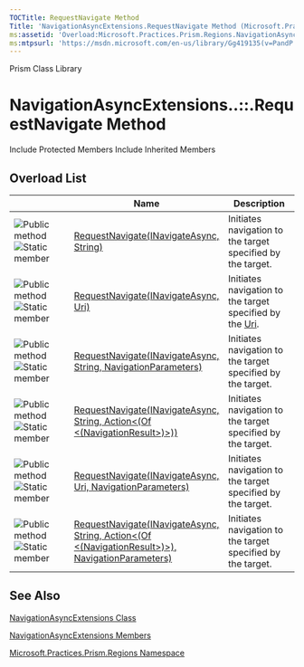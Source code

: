 ```yaml
---
TOCTitle: RequestNavigate Method
Title: 'NavigationAsyncExtensions.RequestNavigate Method (Microsoft.Practices.Prism.Regions)'
ms:assetid: 'Overload:Microsoft.Practices.Prism.Regions.NavigationAsyncExtensions.RequestNavigate'
ms:mtpsurl: 'https://msdn.microsoft.com/en-us/library/Gg419135(v=PandP.50)'
---
```


Prism Class Library

NavigationAsyncExtensions..::.RequestNavigate Method
====================================================

Include Protected Members
Include Inherited Members

Overload List
-------------

<span id="overloadMembersTableToggle"></span>
<table>
<colgroup>
<col width="33%" />
<col width="33%" />
<col width="33%" />
</colgroup>
<thead>
<tr class="header">
<th> </th>
<th>Name</th>
<th>Description</th>
</tr>
</thead>
<tbody>
<tr class="odd">
<td><img src="https://msdn.microsoft.com/en-us/Gg419135.pubmethod(en-us,PandP.50).gif" title="Public method" /><img src="https://msdn.microsoft.com/en-us/Gg419135.static(en-us,PandP.50).gif" title="Static member" /></td>
<td><a href="https://msdn.microsoft.com/m:microsoft.practices.prism.regions.navigationasyncextensions.requestnavigate(microsoft.practices.prism.regions.inavigateasync%2csystem.string)">RequestNavigate(INavigateAsync, String)</a></td>
<td><div class="summary">
Initiates navigation to the target specified by the target.
</div></td>
</tr>
<tr class="even">
<td><img src="https://msdn.microsoft.com/en-us/Gg419135.pubmethod(en-us,PandP.50).gif" title="Public method" /><img src="https://msdn.microsoft.com/en-us/Gg419135.static(en-us,PandP.50).gif" title="Static member" /></td>
<td><a href="https://msdn.microsoft.com/m:microsoft.practices.prism.regions.navigationasyncextensions.requestnavigate(microsoft.practices.prism.regions.inavigateasync%2csystem.uri)">RequestNavigate(INavigateAsync, Uri)</a></td>
<td><div class="summary">
Initiates navigation to the target specified by the <a href="http://msdn2.microsoft.com/en-us/library/txt7706a">Uri</a>.
</div></td>
</tr>
<tr class="odd">
<td><img src="https://msdn.microsoft.com/en-us/Gg419135.pubmethod(en-us,PandP.50).gif" title="Public method" /><img src="https://msdn.microsoft.com/en-us/Gg419135.static(en-us,PandP.50).gif" title="Static member" /></td>
<td><a href="https://msdn.microsoft.com/m:microsoft.practices.prism.regions.navigationasyncextensions.requestnavigate(microsoft.practices.prism.regions.inavigateasync%2csystem.string%2cmicrosoft.practices.prism.regions.navigationparameters)">RequestNavigate(INavigateAsync, String, NavigationParameters)</a></td>
<td><div class="summary">
Initiates navigation to the target specified by the target.
</div></td>
</tr>
<tr class="even">
<td><img src="https://msdn.microsoft.com/en-us/Gg419135.pubmethod(en-us,PandP.50).gif" title="Public method" /><img src="https://msdn.microsoft.com/en-us/Gg419135.static(en-us,PandP.50).gif" title="Static member" /></td>
<td><a href="https://msdn.microsoft.com/m:microsoft.practices.prism.regions.navigationasyncextensions.requestnavigate(microsoft.practices.prism.regions.inavigateasync%2csystem.string%2csystem.action%7bmicrosoft.practices.prism.regions.navigationresult%7d)">RequestNavigate(INavigateAsync, String, Action&lt;(Of &lt;(NavigationResult&gt;)&gt;))</a></td>
<td><div class="summary">
Initiates navigation to the target specified by the target.
</div></td>
</tr>
<tr class="odd">
<td><img src="https://msdn.microsoft.com/en-us/Gg419135.pubmethod(en-us,PandP.50).gif" title="Public method" /><img src="https://msdn.microsoft.com/en-us/Gg419135.static(en-us,PandP.50).gif" title="Static member" /></td>
<td><a href="https://msdn.microsoft.com/m:microsoft.practices.prism.regions.navigationasyncextensions.requestnavigate(microsoft.practices.prism.regions.inavigateasync%2csystem.uri%2cmicrosoft.practices.prism.regions.navigationparameters)">RequestNavigate(INavigateAsync, Uri, NavigationParameters)</a></td>
<td><div class="summary">
Initiates navigation to the target specified by the target.
</div></td>
</tr>
<tr class="even">
<td><img src="https://msdn.microsoft.com/en-us/Gg419135.pubmethod(en-us,PandP.50).gif" title="Public method" /><img src="https://msdn.microsoft.com/en-us/Gg419135.static(en-us,PandP.50).gif" title="Static member" /></td>
<td><a href="https://msdn.microsoft.com/m:microsoft.practices.prism.regions.navigationasyncextensions.requestnavigate(microsoft.practices.prism.regions.inavigateasync%2csystem.string%2csystem.action%7bmicrosoft.practices.prism.regions.navigationresult%7d%2cmicrosoft.practices.prism.regions.navigationparameters)">RequestNavigate(INavigateAsync, String, Action&lt;(Of &lt;(NavigationResult&gt;)&gt;), NavigationParameters)</a></td>
<td><div class="summary">
Initiates navigation to the target specified by the target.
</div></td>
</tr>
</tbody>
</table>

See Also
--------

<span id="seeAlsoToggle"></span>
[NavigationAsyncExtensions Class](https://msdn.microsoft.com/t:microsoft.practices.prism.regions.navigationasyncextensions)

[NavigationAsyncExtensions Members](https://msdn.microsoft.com/allmembers.t:microsoft.practices.prism.regions.navigationasyncextensions)

[Microsoft.Practices.Prism.Regions Namespace](https://msdn.microsoft.com/n:microsoft.practices.prism.regions)
